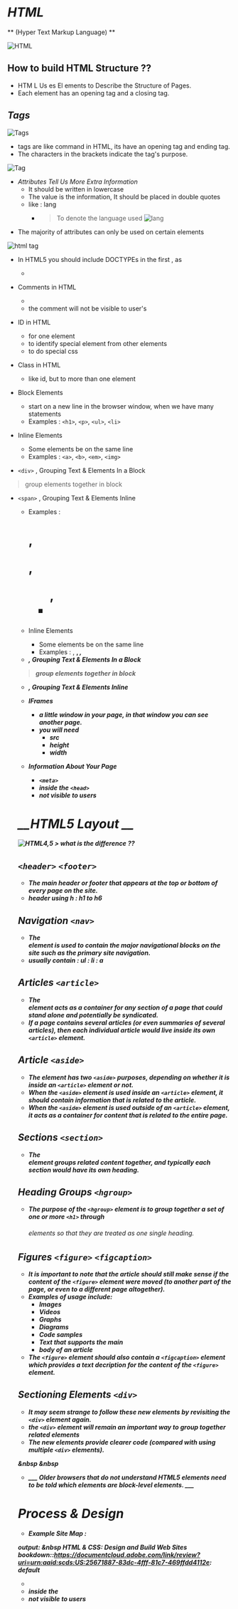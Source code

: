 # *HTML* 
  ** (Hyper Text Markup Language) **

  ![HTML](https://cdn.lynda.com/course/170427/170427-637363828865101045-16x9.jpg)

## How to build HTML Structure ??
 * HTM L Us es El ements to Describe the Structure of Pages.
 * Each element has an opening tag and a closing tag.

## ***Tags***
   ![Tags](https://miro.medium.com/max/834/1*btGyl3NCaO-QKLxq8KEDCA.png)
 * tags are like command in HTML, its have an opening tag and ending tag.
 * The characters in the brackets indicate the tag's purpose.

![Tag](https://tutorial.techaltum.com/images/element.png)

- *Attributes Tell Us More Extra Information*
  - It should be  written in lowercase
  - The value is the information, It should be placed in double quotes
  - like : lang
    -  > To denote the language used 
 ![lang](https://cms-assets.tutsplus.com/uploads/users/30/posts/31961/preview_image/lang-pre.png)
 - The majority of attributes can only be used on certain elements

![html tag](https://i.pinimg.com/originals/c3/16/b8/c316b804abc25e9b1c509b1a96d5c9f6.jpg)

* In HTML5 you should include DOCTYPEs in the first , as 
  - <!DOCTYPE html> 
* Comments in HTML 
  - <!-- the comment be here -->
  * the comment will not be visible to user's
* ID in HTML 
  - for one element 
  - to identify special element from other elements
  - to do special css 
* Class in HTML
  - like id, but to more than one element
* Block Elements
  - start on a new line in the browser window, when we have many statements
  - Examples : `<h1>`, `<p>`, `<ul>`, `<li>`
* Inline Elements
  - Some elements be on the same line
  - Examples : `<a>`, `<b>`, `<em>`, `<img>`

* `<div>` , Grouping Text & Elements In a Block
 > group elements together in block 
* `<span>` , Grouping Text & Elements Inline

  - Examples : <h1>, <p>, <ul>, <li>
* Inline Elements
  - Some elements be on the same line
  - Examples : <a>, <b>, <em>, <img>

* <div> , Grouping Text & Elements In a Block
 > group elements together in block 
* <span> , Grouping Text & Elements Inline
* IFrames
  - a little window in your page, in that window you can see another page.
  - you will need 
    - src
    - height
    - width

* Information About Your Page
  * ` <meta> `
  * inside the ` <head> `
  * not visible to users

# __HTML5 Layout __
   ![HTML4,5](https://coursework.vschool.io/content/images/2018/01/html5_sectioning_high_level.jpg)
    > what is the difference ?? 
 ## `<header>` `<footer>`
 *  The main header or footer that appears      at the *top* or *bottom* of every page on       the site.
 * header using h : __h1 to h6__

## Navigation  `<nav>`
* The <nav> element is used to contain the     major navigational blocks on the site such   as the primary site navigation. 
* usually contain **: ul : li : a**

## Articles  `<article>`
* The <article> element acts as a container    for any section of a page that could stand   alone and potentially be syndicated.
* If a page contains several articles (or      even summaries of several articles), then    each individual article would live inside    its own `<article>` element.
## Article  `<aside>` 
* The element has two `<aside>` purposes, depending on whether it is inside an `<article>` element or not.
* When the `<aside>` element is used inside an `<article>` element, it should contain information that is related to the article.
* When the `<aside>` element is used outside of an `<article>` element, it acts as a container for content that is related to the entire page.

## Sections `<section>`
* The <section> element groups related content together, and typically each section would have its own heading.
## Heading Groups `<hgroup>`
* The purpose of the `<hgroup>` element is to group together a set of one or more `<h1>` through <h6> elements so that they are treated as one single heading.

## Figures `<figure>` `<figcaption>`
* It is important to note that the article should still make sense if the content of the `<figure>` element were moved (to another part of the page, or even to a different page altogether).
* Examples of usage include:
  * Images
  * Videos
  * Graphs
  * Diagrams
  * Code samples
  * Text that supports the main
  * body of an article
* The `<figure>` element should also contain   a `<figcaption>` element which provides a    text decription for the content of the       `<figure>` element.
## Sectioning Elements  `<div>`
* It may seem strange to follow these new      elements by revisiting the `<div>` element   again.
*  the `<div>` element will remain an           important way to group together related      elements
* The new elements provide clearer code (compared with using multiple `<div>` elements).

&nbsp &nbsp 

* ___ Older browsers that do not understand HTML5 elements need to be told which elements are block-level elements. ___
# Process & Design
* Example Site Map : 

output: &nbsp ___HTML & CSS: Design and Build Web Sites___
  bookdown::https://documentcloud.adobe.com/link/review?uri=urn:aaid:scds:US:25671887-83dc-4fff-81c7-469ffdd4112e: default
  *  <meta> 
  * inside the <head>
  * not visible to users
